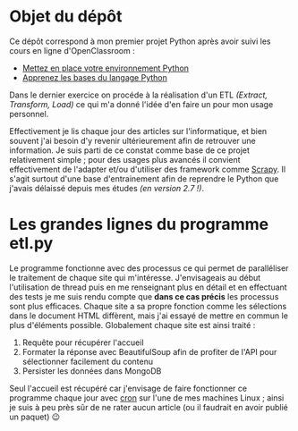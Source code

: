 # Objet du dépôt

Ce dépôt correspond à mon premier projet Python après avoir suivi les cours en ligne d'OpenClassroom :

- [Mettez en place votre environnement Python](https://openclassrooms.com/fr/courses/6951236-mettez-en-place-votre-environnement-python)
- [Apprenez les bases du langage Python](https://openclassrooms.com/fr/courses/7168871-apprenez-les-bases-du-langage-python/7289381-tirez-un-maximum-de-ce-cours)

Dans le dernier exercice on procéde à la réalisation d'un ETL *(Extract, Transform, Load)* ce qui m'a donné l'idée d'en faire un pour mon usage personnel.

Effectivement je lis chaque jour des articles sur l'informatique, et bien souvent j'ai besoin d'y revenir ultérieurement afin de retrouver une information. Je suis parti de ce constat comme base de ce projet relativement simple ; pour des usages plus avancés il convient effectivement de l'adapter et/ou d'utiliser des framework comme [Scrapy](https://scrapy.org/). Il s'agit surtout d'une base d'entrainement afin de reprendre le Python que j'avais délaissé depuis mes études *(en version 2.7 !)*.

# Les grandes lignes du programme etl.py
Le programme fonctionne avec des processus ce qui permet de paralléliser le traitement de chaque site qui m'intéresse.
J'envisageais au début l'utilisation de thread puis en me renseignant plus en détail et en effectuant des tests je me suis rendu compte que **dans ce cas précis** les processus sont plus efficaces.
Chaque site a sa propre fonction comme les sélections dans le document HTML diffèrent, mais j'ai essayé de mettre en commun le plus d'éléments possible. Globalement chaque site est ainsi traité :
1. Requête pour récupérer l'accueil
2. Formater la réponse avec BeautifulSoup afin de profiter de l'API pour sélectionner facilement du contenu
3. Persister les données dans MongoDB

Seul l'accueil est récupéré car j'envisage de faire fonctionner ce programme chaque jour avec [cron](https://doc.ubuntu-fr.org/cron) sur l'une de mes machines Linux ; ainsi je suis à peu près sûr de ne rater aucun article (ou il faudrait en avoir publié un paquet) :wink: